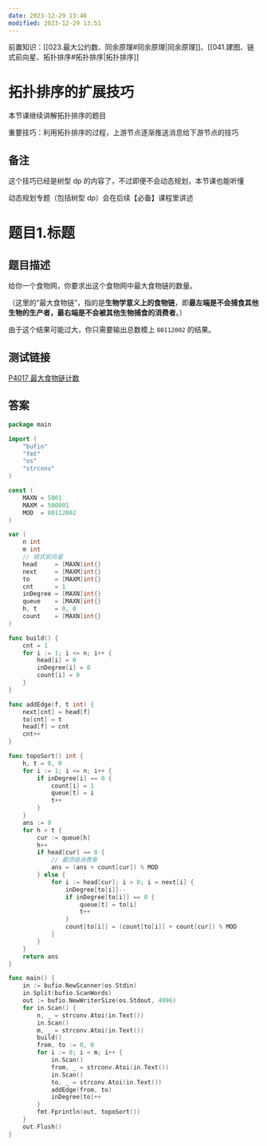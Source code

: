 ```yaml
---
date: 2023-12-29 13:46
modified: 2023-12-29 13:51
---
```


前置知识：[[023.最大公约数、同余原理#同余原理|同余原理]]、[[041.建图、链式前向星、拓扑排序#拓扑排序|拓扑排序]]

# 拓扑排序的扩展技巧

本节课继续讲解拓扑排序的题目

重要技巧：利用拓扑排序的过程，上游节点逐渐推送消息给下游节点的技巧

## 备注

这个技巧已经是树型 dp 的内容了，不过即便不会动态规划，本节课也能听懂

动态规划专题（包括树型 dp）会在后续【必备】课程里讲述

# 题目1.标题

## 题目描述

给你一个食物网，你要求出这个食物网中最大食物链的数量。

（这里的“最大食物链”，指的是**生物学意义上的食物链**，即**最左端是不会捕食其他生物的生产者，最右端是不会被其他生物捕食的消费者**。）


由于这个结果可能过大，你只需要输出总数模上 `80112002` 的结果。

## 测试链接

[P4017 最大食物链计数](https://www.luogu.com.cn/problem/P4017)

## 答案

```go
package main

import (
	"bufio"
	"fmt"
	"os"
	"strconv"
)

const (
	MAXN = 5001
	MAXM = 500001
	MOD  = 80112002
)

var (
	n int
	m int
	// 链式前向星
	head     = [MAXN]int{}
	next     = [MAXM]int{}
	to       = [MAXM]int{}
	cnt      = 1
	inDegree = [MAXN]int{}
	queue    = [MAXN]int{}
	h, t     = 0, 0
	count    = [MAXN]int{}
)

func build() {
	cnt = 1
	for i := 1; i <= n; i++ {
		head[i] = 0
		inDegree[i] = 0
		count[i] = 0
	}
}

func addEdge(f, t int) {
	next[cnt] = head[f]
	to[cnt] = t
	head[f] = cnt
	cnt++
}

func topoSort() int {
	h, t = 0, 0
	for i := 1; i <= n; i++ {
		if inDegree[i] == 0 {
			count[i] = 1
			queue[t] = i
			t++
		}
	}
	ans := 0
	for h < t {
		cur := queue[h]
		h++
		if head[cur] == 0 {
			// 最顶级消费者
			ans = (ans + count[cur]) % MOD
		} else {
			for i := head[cur]; i > 0; i = next[i] {
				inDegree[to[i]]--
				if inDegree[to[i]] == 0 {
					queue[t] = to[i]
					t++
				}
				count[to[i]] = (count[to[i]] + count[cur]) % MOD
			}
		}
	}
	return ans
}

func main() {
	in := bufio.NewScanner(os.Stdin)
	in.Split(bufio.ScanWords)
	out := bufio.NewWriterSize(os.Stdout, 4096)
	for in.Scan() {
		n, _ = strconv.Atoi(in.Text())
		in.Scan()
		m, _ = strconv.Atoi(in.Text())
		build()
		from, to := 0, 0
		for i := 0; i < m; i++ {
			in.Scan()
			from, _ = strconv.Atoi(in.Text())
			in.Scan()
			to, _ = strconv.Atoi(in.Text())
			addEdge(from, to)
			inDegree[to]++
		}
		fmt.Fprintln(out, topoSort())
	}
	out.Flush()
}
```
